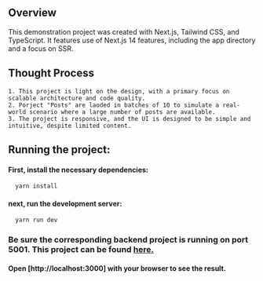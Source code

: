 ## Overview

This demonstration project was created with Next.js, Tailwind CSS, and TypeScript. It features use of Next.js 14 features, including the app directory and a focus on SSR.

## Thought Process
    1. This project is light on the design, with a primary focus on scalable architecture and code quality.
    2. Porject "Posts" are laoded in batches of 10 to simulate a real-world scenario where a large number of posts are available.
    3. The project is responsive, and the UI is designed to be simple and intuitive, despite limited content.

## Running the project:

#### First, install the necessary dependencies:

```shell
  yarn install
```

#### next, run the development server:

```shell
  yarn run dev
```

### Be sure the corresponding backend project is running on port 5001. This project can be found [here.](https://github.com/A-Fredette/data-stream-fullstack-code-challenge)


#### Open [http://localhost:3000] with your browser to see the result.


